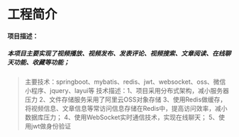 # 工程简介
#### 项目描述：
##### 本项目主要实现了视频播放、视频发布、发表评论、视频搜索、文章阅读、在线聊天功能、收藏等功能；
> 主要技术：springboot、mybatis、redis、jwt、websocket、oss、微信小程序、jquery、layui等
> 技术描述：1、项目采用分布式架构，减小服务器压力
	2、文件存储服务采用了阿里云OSS对象存储
	3、使用Redis做缓存，将视频信息、文章信息等常访问信息存储在Redis中，提高访问效率，减小数据库压力；
	4、使用WebSocket实时通信技术，实现在线聊天；
	5、使用jwt做身份验证


